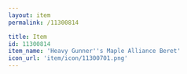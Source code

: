 ```yaml
---
layout: item
permalink: /11300814

title: Item
id: 11300814
item_name: 'Heavy Gunner''s Maple Alliance Beret'
icon_url: 'item/icon/11300701.png'
---
```

